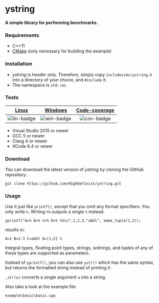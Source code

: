 # ystring
**A simple library for performing benchmarks.**

### Requirements

- C++11
- [CMake](https://cmake.org/) (only necessary for building the example)

### Installation

- *ystring* is header only. Therefore, simply copy ```includes/mz/ystring.h``` into a directory of your choice, and ```#include``` it.
- The namespace is ```std::mz```.

### Tests

| [Linux][lin-link] | [Windows][win-link] | [Code-coverage][cov-link] |
| :---------------: | :---------------: | :---------------: |
| ![lin-badge]      | ![win-badge]      | ![cov-badge]      | 

[lin-badge]: https://travis-ci.org/HighDefinist/ystring.svg?branch=master "Travis build status"
[lin-link]:  https://travis-ci.org/HighDefinist/ystring "Travis build status"
[win-badge]: https://ci.appveyor.com/api/projects/status/jx3m1qoqfsf8amyp/branch/master?svg=true "AppVeyor build status"
[win-link]:  https://ci.appveyor.com/project/HighDefinist/ystring/branch/master "AppVeyor build status"
[cov-badge]: https://codecov.io/gh/HighDefinist/ystring/branch/master/graph/badge.svg "Code coverage status"
[cov-link]:  https://codecov.io/gh/HighDefinist/ystring/branch/master "Code coverage status"

- Visual Studio 2015 or newer
- GCC 5 or newer
- Clang 4 or newer
- XCode 6.4 or newer

### Download 

You can download the latest version of *ystring* by cloning the GitHub repository:

	git clone https://github.com/HighDefinist/ystring.git
	
### Usage

Use it just like ```printf()```, except that you omit any format specifiers. You only write ```%```. Writing ```%%``` outputs a single ```%``` instead.

	yprintf("A=% B=% C=% D=% %%\n",1,2.3,"abbl", make_tuple(1,2));

results in:

	A=1 B=2.3 C=abbl D=[1;2] %
  
Integral types, floating point types, strings, wstrings, and tuples of any of these types are supported as parameters. 

Instead of ```yprintf()```, you can also use ```ystr()``` which has the same syntax, but returns the formatted string instead of printing it. 

```_str(a)``` converts a single argument ```a``` into a string.

Also take a look at the example file:

	example\basic\basic.cpp
